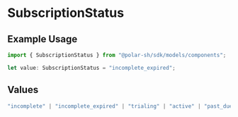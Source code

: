# SubscriptionStatus

## Example Usage

```typescript
import { SubscriptionStatus } from "@polar-sh/sdk/models/components";

let value: SubscriptionStatus = "incomplete_expired";
```

## Values

```typescript
"incomplete" | "incomplete_expired" | "trialing" | "active" | "past_due" | "canceled" | "unpaid"
```